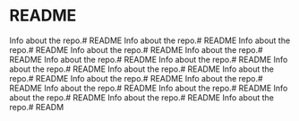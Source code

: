 ﻿# README
Info about the repo.# README
Info about the repo.# README
Info about the repo.# README
Info about the repo.# README
Info about the repo.# README
Info about the repo.# README
Info about the repo.# README
Info about the repo.# README
Info about the repo.# README
Info about the repo.# README
Info about the repo.# README
Info about the repo.# README
Info about the repo.# README
Info about the repo.# README
Info about the repo.# README
Info about the repo.# README
Info about the repo.# READM
